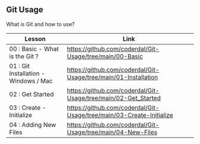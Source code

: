 ## Git Usage

What is Git and how to use?

| Lesson             | Link                                                                |
| ----------------- | ------------------------------------------------------------------ |
| 00 : Basic - What is the Git ? | https://github.com/coderdal/Git-Usage/tree/main/00-Basic |
| 01 : Git Installation - Windows / Mac | https://github.com/coderdal/Git-Usage/tree/main/01-Installation|
| 02 : Get Started | https://github.com/coderdal/Git-Usage/tree/main/02-Get_Started|
| 03 : Create - Initialize | https://github.com/coderdal/Git-Usage/tree/main/03-Create-Initialize|
| 04 : Adding New Files | https://github.com/coderdal/Git-Usage/tree/main/04-New-Files|

